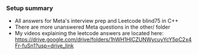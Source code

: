 ### Setup summary
* All answers for Meta's interview prep and Leetcode blind75 in C++
* There are more unanswered Meta questions in the other/ folder
* My videos explaining the leetcode answers are located here: https://drive.google.com/drive/folders/1hWH1HICZUNWycuyYcY5pC2x4Fr-fuSn1?usp=drive_link
